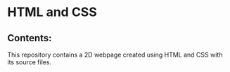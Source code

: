 # HTML and CSS

## Contents:

This repository contains a 2D webpage created using HTML and CSS with its source files. 